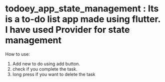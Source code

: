 # todoey_app_state_management : Its is a to-do list app made using flutter. I have used Provider for state management
How to use:
1) Add new to do using add button.
2) check if you complete the task.
3) long press if you want to delete the task 
